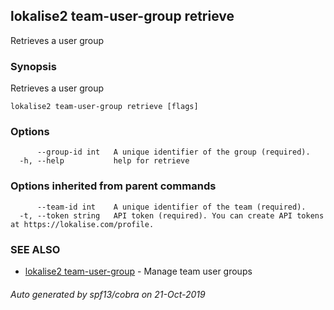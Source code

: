 ## lokalise2 team-user-group retrieve

Retrieves a user group

### Synopsis

Retrieves a user group

```
lokalise2 team-user-group retrieve [flags]
```

### Options

```
      --group-id int   A unique identifier of the group (required).
  -h, --help           help for retrieve
```

### Options inherited from parent commands

```
      --team-id int    A unique identifier of the team (required).
  -t, --token string   API token (required). You can create API tokens at https://lokalise.com/profile.
```

### SEE ALSO

* [lokalise2 team-user-group](lokalise2_team-user-group.md)	 - Manage team user groups

###### Auto generated by spf13/cobra on 21-Oct-2019
